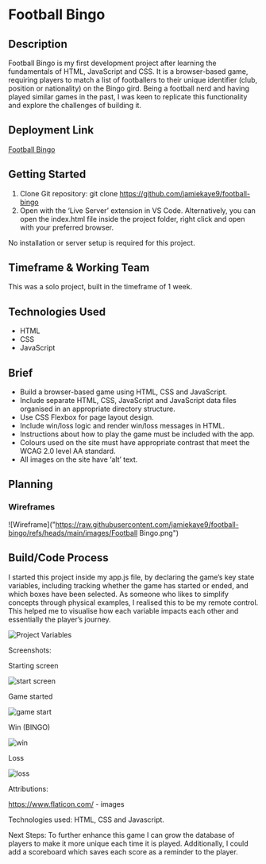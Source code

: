 # Football Bingo

## Description
Football Bingo is my first development project after learning the fundamentals of HTML, JavaScript and CSS. It is a browser-based game, requiring players to match a list of footballers to their unique identifier (club, position or nationality) on the Bingo gird. Being a football nerd and having played similar games in the past, I was keen to replicate this functionality and explore the challenges of building it.

## Deployment Link
[Football Bingo](https://jamiekaye9.github.io/football-bingo/)

## Getting Started
1. Clone Git repository: git clone https://github.com/jamiekaye9/football-bingo
2. Open with the ‘Live Server’ extension in VS Code. Alternatively, you can open the index.html file inside the project folder, right click and open with your preferred browser.

No installation or server setup is required for this project.

## Timeframe & Working Team
This was a solo project, built in the timeframe of 1 week.

## Technologies Used
- HTML
- CSS
- JavaScript

## Brief
- Build a browser-based game using HTML, CSS and JavaScript.
-	Include separate HTML, CSS, JavaScript and JavaScript data files organised in an appropriate directory structure.
-	Use CSS Flexbox for page layout design.
-	Include win/loss logic and render win/loss messages in HTML.
-	Instructions about how to play the game must be included with the app.
-	Colours used on the site must have appropriate contrast that meet the WCAG 2.0 level AA standard.
-	All images on the site have ‘alt’ text.

## Planning
### Wireframes
![Wireframe]("https://raw.githubusercontent.com/jamiekaye9/football-bingo/refs/heads/main/images/Football Bingo.png")

## Build/Code Process
I started this project inside my app.js file, by declaring the game’s key state variables, including tracking whether the game has started or ended, and which boxes have been selected. As someone who likes to simplify concepts through physical examples, I realised this to be my remote control. This helped me to visualise how each variable impacts each other and essentially the player’s journey.

![Project Variables]("https://raw.githubusercontent.com/jamiekaye9/football-bingo/refs/heads/main/images/variables.png")






Screenshots:

Starting screen

<img src="https://raw.githubusercontent.com/jamiekaye9/football-bingo/refs/heads/main/images/startscreen.png" alt="start screen">

Game started

<img src="https://raw.githubusercontent.com/jamiekaye9/football-bingo/refs/heads/main/images/gamestart.png" alt="game start">

Win (BINGO)

<img src="https://raw.githubusercontent.com/jamiekaye9/football-bingo/refs/heads/main/images/win.png" alt="win">

Loss

<img src="https://raw.githubusercontent.com/jamiekaye9/football-bingo/refs/heads/main/images/loss.png" alt="loss">

Attributions:

https://www.flaticon.com/ - images

Technologies used: HTML, CSS and Javascript.

Next Steps: To further enhance this game I can grow the database of players to make it more unique each time it is played. Additionally, I could add a scoreboard which saves each score as a reminder to the player.




